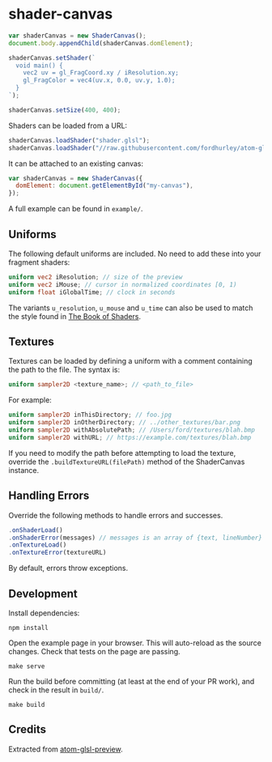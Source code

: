 # shader-canvas

```javascript
var shaderCanvas = new ShaderCanvas();
document.body.appendChild(shaderCanvas.domElement);

shaderCanvas.setShader(`
  void main() {
    vec2 uv = gl_FragCoord.xy / iResolution.xy;
    gl_FragColor = vec4(uv.x, 0.0, uv.y, 1.0);
  }
`);

shaderCanvas.setSize(400, 400);
```

Shaders can be loaded from a URL:

```javascript
shaderCanvas.loadShader("shader.glsl");
shaderCanvas.loadShader("//raw.githubusercontent.com/fordhurley/atom-glsl-preview/2c9d19fc/examples/frag.glsl")
```

It can be attached to an existing canvas:

```javascript
var shaderCanvas = new ShaderCanvas({
  domElement: document.getElementById("my-canvas"),
});
```

A full example can be found in `example/`.

## Uniforms

The following default uniforms are included. No need to add these into your
fragment shaders:

```glsl
uniform vec2 iResolution; // size of the preview
uniform vec2 iMouse; // cursor in normalized coordinates [0, 1)
uniform float iGlobalTime; // clock in seconds
```

The variants `u_resolution`, `u_mouse` and `u_time` can also be used to match
the style found in [The Book of Shaders](http://thebookofshaders.com/).


## Textures

Textures can be loaded by defining a uniform with a comment containing the path
to the file. The syntax is:

```glsl
uniform sampler2D <texture_name>; // <path_to_file>
```

For example:

```glsl
uniform sampler2D inThisDirectory; // foo.jpg
uniform sampler2D inOtherDirectory; // ../other_textures/bar.png
uniform sampler2D withAbsolutePath; // /Users/ford/textures/blah.bmp
uniform sampler2D withURL; // https://example.com/textures/blah.bmp
```

If you need to modify the path before attempting to load the texture, override
the `.buildTextureURL(filePath)` method of the ShaderCanvas instance.


## Handling Errors

Override the following methods to handle errors and successes.

```javascript
.onShaderLoad()
.onShaderError(messages) // messages is an array of {text, lineNumber} objects
.onTextureLoad()
.onTextureError(textureURL)
```

By default, errors throw exceptions.


## Development

Install dependencies:

    npm install

Open the example page in your browser. This will auto-reload as the source
changes. Check that tests on the page are passing.

    make serve

Run the build before committing (at least at the end of your PR work), and check
in the result in `build/`.

    make build


## Credits

Extracted from [atom-glsl-preview](https://github.com/fordhurley/atom-glsl-preview).
